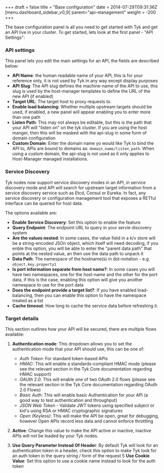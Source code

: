 +++
draft = false
title = "Base configuration"
date = 2014-07-29T09:31:36Z
[menu.dashboard_sidebar_v0_9]
	parent="api-management"
    weight = -200
+++

The base configuration panel is all you need to get started with Tyk and get an API live in your cluster. To get started, lets look at the first panel - "API Settings":

### API settings

This panel lets you edit the main settings for an API, the fields are described below:

- **API Name**: the human readable name of your API, this is for your reference only, it is not used by Tyk in any way except display purposes
- **API Slug**: The API slug defines the machine-name of the API to use, this slug is used by the host-manager templates to define the URL of the new API (if enabled)
- **Target URL**: The target host to proxy requests to. 
- **Enable load balancing**: Whether multiple upstream targets should be used, if enabled, a new panel will appear enabling you to enter more than one path
- **Listen Path**: This may not always be editable, but this is the path that your API will "listen on" on the tyk cluster. If you are using the host manger, then this will be masked with the api-slug in some form of domain configuration
- **Custom Domain**: Enter the domain name yo would like Tyk to bind the API to, APIs are bound to domains as: `domain_name/listen_path`. When using a custom domain, the api-slug is not used as it only applies to Host-Manager managed installations.

### Service Discovery

Tyk nodes now support service discovery modes in an API, in service discovery mode and API will search for upstream target information from a service discovery service such as Etcd, Consul or Eureka. In fact, any service discovery or configuration management tool that exposes a RETful interface can be queried for host data.

The options available are:

- **Enable Service Discovery**: Set this option to enable the feature
- **Query Endpoint**: The endpoint URL to query in your servie discovery system
- **Are the values nested**: In some cases, the value field in a k/v store will be a string-encoded JSOn object, which itself will need decoding, if you enble this option, you will be able to enter the "parent data path" that points at the nested value, an then use the data path to unpack it
- **Data Path**: The namespace of the hostname(s) in dot-notation - e.g. `object.key.property1`
- **Is port information separate from host name?**: In some cases you will have two namespaces, one for the host-name and the other for the port data, if this is the case, enabling this option will give you another namespace to use for the port data
- **Does the endpoint provide a target list?**: If you have enabled load-balancing, then you can enable this option to have the namespace treated as a list
- **Cache timeout**: How long to cache the service data before refreshing it.

### Target details

This section outlines how your API will be secured, there are multiple flows available:

1. **Authentication mode**: This dropdown allows you to set the authentication mode that your API should use, this can be one of:
    - *Auth Token*: For standard token-based
     APIs
    - *HMAC*: This will enable a standards-compliant HMAC mode (please see the relevant section in the Tyk Core documentation regarding HMAC support)
    - *OAUth 2.0*: This will enable one of two OAuth 2.0 flows (please see the relevant section in the Tyk Core documentation regarding OAuth 2.0 Flows)
    - *Basic Auth*: This will enable basic Authentication for your APi (a good way to test authentication and throughput)
    - *JSON Web Token* - Validate JWT tokens using specified subject or kid's using RSA or HMAC cryptographic signatures
    - *Open (Keyless)*: This will make the API be open, great for debugging, however Open APIs record less data and cannot enforce throttling

2. **Active**: Change this value to make the API active or inactive, inactive APIs will not be loaded by your Tyk nodes.
3. **Use Query Parameter Instead Of Header**: By default Tyk will look for an authentication token in a header, check this option to make Tyk look for an auth token in the query string / form of the request
5 **Use Cookie Value**: Set this option to use a cookie name instead to look for the auth token


